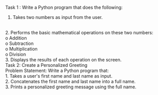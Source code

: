 Task 1 : Write a Python program that does the following:
<br>
1.  Takes two numbers as input from the user.
<br>
2.  Performs the basic mathematical operations on these two numbers:
<br>
o	Addition
<br>
o	Subtraction
<br>
o	Multiplication
<br>
o	Division
<br>
3.  Displays the results of each operation on the screen.
<br>
Task 2: Create a Personalized Greeting
<br>
Problem Statement: Write a Python program that:
<br>
1.  Takes a user's first name and last name as input.
<br>
2.  Concatenates the first name and last name into a full name.
<br>
3.  Prints a personalized greeting message using the full name.
